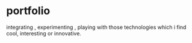 # portfolio
integrating , experimenting , playing with those technologies which i find cool, interesting or innovative.
